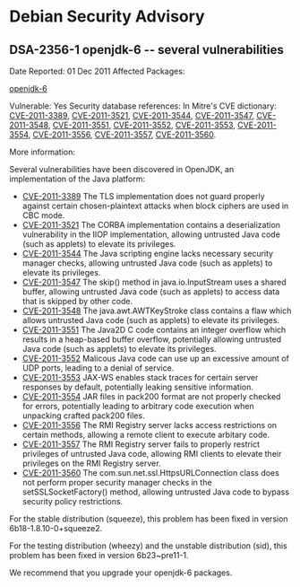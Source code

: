 
Debian Security Advisory
========================


DSA-2356-1 openjdk-6 -- several vulnerabilities
-----------------------------------------------



Date Reported:
01 Dec 2011
Affected Packages:

[openjdk-6](https://packages.debian.org/src:openjdk-6)

Vulnerable:
Yes
Security database references:
In Mitre's CVE dictionary: [CVE-2011-3389](https://security-tracker.debian.org/tracker/CVE-2011-3389), [CVE-2011-3521](https://security-tracker.debian.org/tracker/CVE-2011-3521), [CVE-2011-3544](https://security-tracker.debian.org/tracker/CVE-2011-3544), [CVE-2011-3547](https://security-tracker.debian.org/tracker/CVE-2011-3547), [CVE-2011-3548](https://security-tracker.debian.org/tracker/CVE-2011-3548), [CVE-2011-3551](https://security-tracker.debian.org/tracker/CVE-2011-3551), [CVE-2011-3552](https://security-tracker.debian.org/tracker/CVE-2011-3552), [CVE-2011-3553](https://security-tracker.debian.org/tracker/CVE-2011-3553), [CVE-2011-3554](https://security-tracker.debian.org/tracker/CVE-2011-3554), [CVE-2011-3556](https://security-tracker.debian.org/tracker/CVE-2011-3556), [CVE-2011-3557](https://security-tracker.debian.org/tracker/CVE-2011-3557), [CVE-2011-3560](https://security-tracker.debian.org/tracker/CVE-2011-3560).  

More information:

Several vulnerabilities have been discovered in OpenJDK, an
implementation of the Java platform:


* [CVE-2011-3389](https://security-tracker.debian.org/tracker/CVE-2011-3389)
The TLS implementation does not guard properly against certain
 chosen-plaintext attacks when block ciphers are used in CBC
 mode.
* [CVE-2011-3521](https://security-tracker.debian.org/tracker/CVE-2011-3521)
The CORBA implementation contains a deserialization
 vulnerability in the IIOP implementation, allowing untrusted
 Java code (such as applets) to elevate its privileges.
* [CVE-2011-3544](https://security-tracker.debian.org/tracker/CVE-2011-3544)
The Java scripting engine lacks necessary security manager
 checks, allowing untrusted Java code (such as applets) to
 elevate its privileges.
* [CVE-2011-3547](https://security-tracker.debian.org/tracker/CVE-2011-3547)
The skip() method in java.io.InputStream uses a shared buffer,
 allowing untrusted Java code (such as applets) to access data
 that is skipped by other code.
* [CVE-2011-3548](https://security-tracker.debian.org/tracker/CVE-2011-3548)
The java.awt.AWTKeyStroke class contains a flaw which allows
 untrusted Java code (such as applets) to elevate its
 privileges.
* [CVE-2011-3551](https://security-tracker.debian.org/tracker/CVE-2011-3551)
The Java2D C code contains an integer overflow which results
 in a heap-based buffer overflow, potentially allowing
 untrusted Java code (such as applets) to elevate its
 privileges.
* [CVE-2011-3552](https://security-tracker.debian.org/tracker/CVE-2011-3552)
Malicous Java code can use up an excessive amount of UDP
 ports, leading to a denial of service.
* [CVE-2011-3553](https://security-tracker.debian.org/tracker/CVE-2011-3553)
JAX-WS enables stack traces for certain server responses by
 default, potentially leaking sensitive information.
* [CVE-2011-3554](https://security-tracker.debian.org/tracker/CVE-2011-3554)
JAR files in pack200 format are not properly checked for
 errors, potentially leading to arbitrary code execution when
 unpacking crafted pack200 files.
* [CVE-2011-3556](https://security-tracker.debian.org/tracker/CVE-2011-3556)
The RMI Registry server lacks access restrictions on certain
 methods, allowing a remote client to execute arbitary code.
* [CVE-2011-3557](https://security-tracker.debian.org/tracker/CVE-2011-3557)
The RMI Registry server fails to properly restrict privileges
 of untrusted Java code, allowing RMI clients to elevate their
 privileges on the RMI Registry server.
* [CVE-2011-3560](https://security-tracker.debian.org/tracker/CVE-2011-3560)
The com.sun.net.ssl.HttpsURLConnection class does not perform
 proper security manager checks in the setSSLSocketFactory()
 method, allowing untrusted Java code to bypass security policy
 restrictions.


For the stable distribution (squeeze), this problem has been fixed in
version 6b18-1.8.10-0+squeeze2.


For the testing distribution (wheezy) and the unstable distribution
(sid), this problem has been fixed in version 6b23~pre11-1.


We recommend that you upgrade your openjdk-6 packages.





